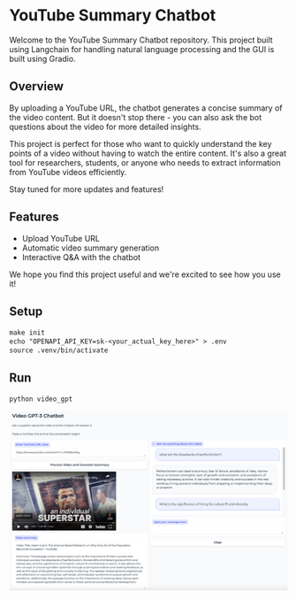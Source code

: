 # YouTube Summary Chatbot

Welcome to the YouTube Summary Chatbot repository. This project built using Langchain for handling natural language processing and the GUI is built using Gradio.

## Overview

By uploading a YouTube URL, the chatbot generates a concise summary of the video content. But it doesn't stop there - you can also ask the bot questions about the video for more detailed insights.

This project is perfect for those who want to quickly understand the key points of a video without having to watch the entire content. It's also a great tool for researchers, students, or anyone who needs to extract information from YouTube videos efficiently.

Stay tuned for more updates and features!

## Features

- Upload YouTube URL
- Automatic video summary generation
- Interactive Q&A with the chatbot

We hope you find this project useful and we're excited to see how you use it!
## Setup
```
make init
echo "OPENAPI_API_KEY=sk-<your_actual_key_here>" > .env
source .venv/bin/activate
```

## Run
```
python video_gpt
```

![](ui.png)